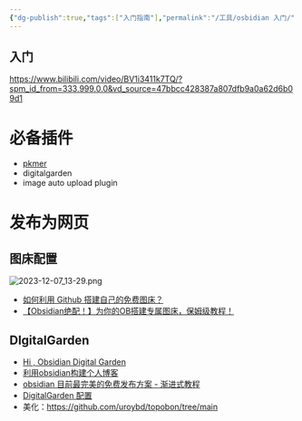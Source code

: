 ```yaml
---
{"dg-publish":true,"tags":["入门指南"],"permalink":"/工具/osbidian 入门/","dgPassFrontmatter":true}
---
```


## 入门
https://www.bilibili.com/video/BV1i3411k7TQ/?spm_id_from=333.999.0.0&vd_source=47bbcc428387a807dfb9a0a62d6b09d1


# 必备插件
* [pkmer](https://pkmer.cn/)
* digitalgarden
* image auto upload plugin
# 发布为网页

## 图床配置
![2023-12-07_13-29.png](https://cdn.jsdelivr.net/gh/wangzhankun/img-repo/2023-12-07_13-29.png)

* [如何利用 Github 搭建自己的免费图床？](https://zhuanlan.zhihu.com/p/353775844)
* [【Obsidian绝配！】为你的OB搭建专属图床，保姆级教程！](https://sspai.com/post/75765)

## DIgitalGarden
*  [Hi , Obsidian Digital Garden](https://immmmm.com/hi-obsidian-digital-garden/)
* [利用obsidian构建个人博客](https://zytomorrow.top/%E6%8A%80%E6%9C%AF%E6%8A%98%E8%85%BE/%E5%88%A9%E7%94%A8obsidian%E6%9E%84%E5%BB%BA%E4%B8%AA%E4%BA%BA%E5%8D%9A%E5%AE%A2/)
* [obsidian 目前最完美的免费发布方案 - 渐进式教程](https://notes.oldwinter.top/obsidian-%E7%9B%AE%E5%89%8D%E6%9C%80%E5%AE%8C%E7%BE%8E%E7%9A%84%E5%85%8D%E8%B4%B9%E5%8F%91%E5%B8%83%E6%96%B9%E6%A1%88-%E6%B8%90%E8%BF%9B%E5%BC%8F%E6%95%99%E7%A8%8B)
* [DigitalGarden 配置](https://zytomorrow.top/%E6%8A%80%E6%9C%AF%E6%8A%98%E8%85%BE/%E5%88%A9%E7%94%A8obsidian%E6%9E%84%E5%BB%BA%E4%B8%AA%E4%BA%BA%E5%8D%9A%E5%AE%A2/)
* 美化：https://github.com/uroybd/topobon/tree/main
